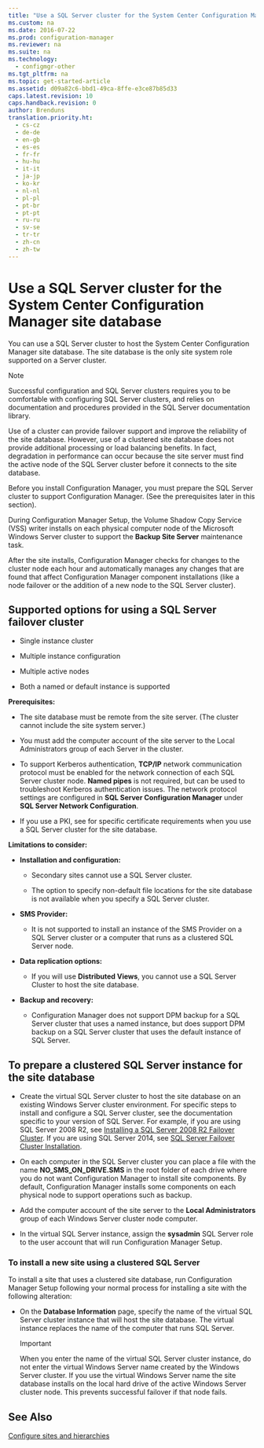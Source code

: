 ```yaml
---
title: "Use a SQL Server cluster for the System Center Configuration Manager site database"
ms.custom: na
ms.date: 2016-07-22
ms.prod: configuration-manager
ms.reviewer: na
ms.suite: na
ms.technology: 
  - configmgr-other
ms.tgt_pltfrm: na
ms.topic: get-started-article
ms.assetid: d09a82c6-bbd1-49ca-8ffe-e3ce87b85d33
caps.latest.revision: 10
caps.handback.revision: 0
author: Brenduns
translation.priority.ht: 
  - cs-cz
  - de-de
  - en-gb
  - es-es
  - fr-fr
  - hu-hu
  - it-it
  - ja-jp
  - ko-kr
  - nl-nl
  - pl-pl
  - pt-br
  - pt-pt
  - ru-ru
  - sv-se
  - tr-tr
  - zh-cn
  - zh-tw
---
```

# Use a SQL Server cluster for the System Center Configuration Manager site database

 You can use a SQL Server cluster to host the System Center Configuration Manager site database. The site database is the only site system role supported on a Server cluster.  
  
> [!NOTE]  
>  Successful configuration and SQL Server clusters requires you to be comfortable with configuring SQL Server clusters, and relies on documentation and procedures provided in the SQL Server documentation library.  
  
 Use of a cluster can provide failover support and improve the reliability of the site database. However, use of a clustered site database does not provide additional processing or load balancing benefits. In fact, degradation in performance can occur because the site server must find the active node of the SQL Server cluster before it connects to the site database.  
  
 Before you install Configuration Manager, you must prepare the SQL Server cluster to support Configuration Manager. (See the prerequisites later in this section).  
  
 During Configuration Manager Setup, the Volume Shadow Copy Service (VSS) writer installs on each physical computer node of the Microsoft Windows Server cluster to support the **Backup Site Server** maintenance task.  
  
 After the site installs, Configuration Manager checks for changes to the cluster node each hour and automatically manages any changes that are found that affect Configuration Manager component installations (like a node failover or the addition of a new node to the SQL Server cluster).  
  
 ## Supported options for using a SQL Server failover cluster
  
-   Single instance cluster  
  
-   Multiple instance configuration  
  
-   Multiple active nodes  
  
-   Both a named or default instance is supported  
  
 **Prerequisites:**  
  
-   The site database must be remote from the site server. (The cluster cannot include the site system server.)  
  
-   You must add the computer account of the site server to the Local Administrators group of each Server in the cluster.  
  
-   To support Kerberos authentication, **TCP/IP** network communication protocol must be enabled for the network connection of each SQL Server cluster node. **Named pipes** is not required, but can be used to troubleshoot Kerberos authentication issues. The network protocol settings are configured in **SQL Server Configuration Manager** under **SQL Server Network Configuration**.  
  
-   If you use a PKI, see <PKI Certificate Requirements for Configuration Manager> for specific certificate requirements when you use a SQL Server cluster for the site database.  
  
 **Limitations to consider:**  
  
-   **Installation and configuration:**  
  
    -   Secondary sites cannot use a SQL Server cluster.  
  
    -   The option to specify non-default file locations for the site database is not available when you specify a SQL Server cluster.  
  
-   **SMS Provider:**  
  
    -   It is not supported to install an instance of the SMS Provider on a SQL Server cluster or a computer that runs as a clustered SQL Server node.  
  
-   **Data replication options:**  
  
    -   If you will use **Distributed Views**, you cannot use a SQL Server Cluster to host the site database.  
  
-   **Backup and recovery:**  
  
    -   Configuration Manager does not support DPM backup for a SQL Server cluster that uses a named instance, but does support DPM backup on a SQL Server cluster that uses the default instance of SQL Server.  
  
## To prepare a clustered SQL Server instance for the site database  
  
-   Create the virtual SQL Server cluster to host the site database on an existing Windows Server cluster environment. For specific steps to install and configure a SQL Server cluster, see the documentation specific to your version of SQL Server. For example, if you are using SQL Server 2008 R2, see  [Installing a SQL Server 2008 R2 Failover Cluster](http://go.microsoft.com/fwlink/p/?LinkId=240231). If you are using SQL Server 2014, see [SQL Server Failover Cluster Installation](https://technet.microsoft.com/library/hh231721\(v=sql.120\).aspx).  
  
-   On each computer in the SQL Server cluster you can place a file with the name **NO_SMS_ON_DRIVE.SMS** in the root folder of each drive where you do not want Configuration Manager to install site components. By default,  Configuration Manager installs some components on each physical node to support operations such as backup.  
  
-   Add the computer account of the site server to the **Local Administrators** group of each Windows Server cluster node computer.  
  
-   In the virtual SQL Server instance, assign the **sysadmin** SQL Server role to the user account that will run Configuration Manager Setup.  
  
### To install a new site using a clustered SQL Server  
 To install a site that uses a clustered site database, run Configuration Manager Setup following your normal process for installing a site with the following alteration:  
  
-   On the **Database Information** page, specify the name of the virtual SQL Server cluster instance that will host the site database.  The virtual instance replaces the name of the computer that runs SQL Server.  
  
    > [!IMPORTANT]  
    >  When you enter the name of the virtual SQL Server cluster instance, do not enter the virtual Windows Server name created by the Windows Server cluster. If you use the virtual Windows Server name the site database installs on the local hard drive of the active Windows Server cluster node. This prevents successful failover if that node fails.  
  

  
## See Also   
[Configure sites and hierarchies](../../../../core/servers/deploy/configure/configure-sites-and-hierarchies.md)